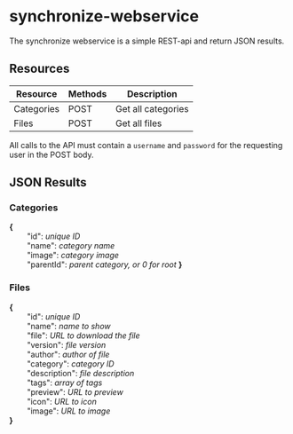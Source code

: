 synchronize-webservice
======================

The synchronize webservice is a simple REST-api and return JSON results.

Resources
---------

|Resource    | Methods    | Description        |
|------------|------------|--------------------|
|Categories  | POST       | Get all categories |
|Files       | POST       | Get all files      |

All calls to the API must contain a `username` and `password` for the requesting user in the POST body.

JSON Results
------------

### Categories

**{**  
&emsp;&emsp; "id": *unique ID*  
&emsp;&emsp; "name": *category name*  
&emsp;&emsp; "image": *category image*  
&emsp;&emsp; "parentId": *parent category, or 0 for root*
**}**

### Files

**{**  
&emsp;&emsp; "id": *unique ID*  
&emsp;&emsp; "name": *name to show*  
&emsp;&emsp; "file": *URL to download the file*  
&emsp;&emsp; "version": *file version*  
&emsp;&emsp; "author": *author of file*  
&emsp;&emsp; "category": *category ID*  
&emsp;&emsp; "description": *file description*  
&emsp;&emsp; "tags": *array of tags*  
&emsp;&emsp; "preview": *URL to preview*  
&emsp;&emsp; "icon": *URL to icon*  
&emsp;&emsp; "image": *URL to image*  
**}**
